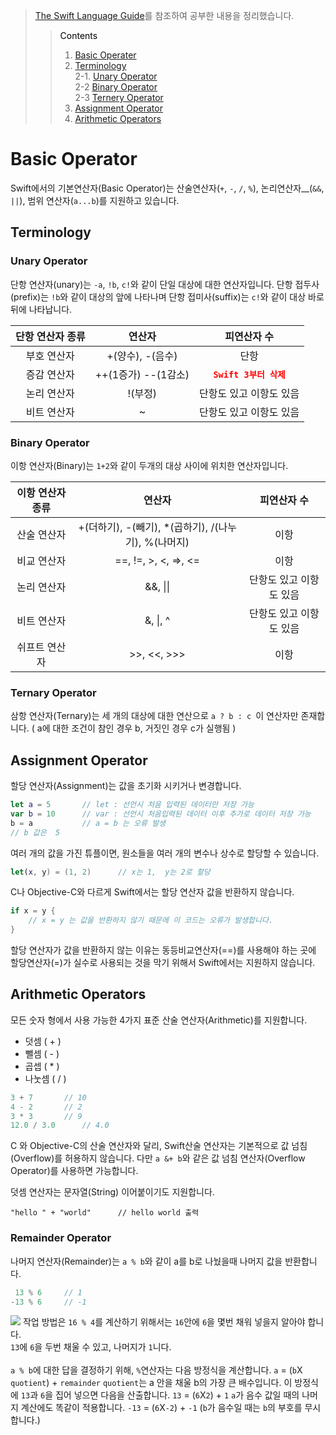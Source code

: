 > [The Swift Language Guide](https://jusung.gitbook.io/the-swift-language-guide/language-guide/02-basic-operators)를 참조하여 공부한 내용을 정리했습니다. <br>
>> <span style="color:black">Contents
>>1. [Basic Operater](#Basic-Operator)<br>
>>2. [Terminology](#Terminology)<br>
>>2-1. [Unary Operator](#Unary-Operator)<br>
>>2-2 [Binary Operator](#Binary-Operator)<br>
>>2-3 [Ternery Operator](#Ternary-Operator)<br>
>>3. [Assignment Operator](#Assignment-Operator)<br>
>>4. [Arithmetic Operators](#Arithmetic-Operators)<br>

# Basic Operator

Swift에서의 기본연산자(Basic Operator)는 산술연산자(`+`, `-`, `/`, `%`), 논리연산자__(`&&`, `||`), 범위 연산자(`a...b`)를 지원하고 있습니다.

## Terminology
### Unary Operator

단항 연산자(unary)는  `-a`, `!b`, `c!`와 같이 단일 대상에 대한 연산자입니다. 단항 접두사(prefix)는 `!b`와 같이 대상의 앞에 나타나며 단항 접미사(suffix)는 `c!`와 같이 대상 바로 뒤에 나타납니다.

단항 연산자 종류 | 연산자 | 피연산자 수
:---:|:---:|:---:
부호 연산자 | +(양수), -(음수) | 단항
증감 연산자 | ++(1증가) --(1감소)| <span style="color:red">**`Swift 3부터 삭제`**
논리 연산자 | !(부정) | 단항도 있고 이항도 있음
비트 연산자 |  ~ | 단항도 있고 이항도 있음

### Binary Operator
이항 연산자(Binary)는 `1+2`와 같이 두개의 대상 사이에 위치한 연산자입니다. 

이항 연산자 종류 | 연산자 | 피연산자 수
:---:|:---:|:---:
산술 연산자| +(더하기), -(빼기), *(곱하기), /(나누기), %(나머지)  | 이항
비교 연산자 | ==, !=, >, <, =>, <= | 이항
논리 연산자 | &&, \|\| | 단항도 있고 이항도 있음
비트 연산자 | &, \|, ^ | 단항도 있고 이항도 있음
쉬프트 연산자 |  >>, <<, >>> | 이항

### Ternary Operator 
삼항 연산자(Ternary)는 세 개의 대상에 대한 연산으로 `a ? b : c `이 연산자만 존재합니다. ( a에 대한 조건이 참인 경우 b, 거짓인 경우 c가 실행됨 )

## Assignment Operator
할당 연산자(Assignment)는 값을 초기화 시키거나 변경합니다.

```swift
let a = 5		// let : 선언시 처음 입력된 데이터만 저장 가능
var b = 10		// var : 선언시 처음입력된 데이터 이후 추가로 데이터 저장 가능
b = a			// a = b 는 오류 발생
// b 값은  5 
```

여러 개의 값을 가진 튜플이면, 원소들을 여러 개의 변수나 상수로 할당할 수 있습니다.

```swift
let(x, y) = (1, 2)		// x는 1,  y는 2로 할당
```

C나 Objective-C와 다르게 Swift에서는 할당 연산자 값을 반환하지 않습니다.

```swift
if x = y { 
	// x = y 는 값을 반환하지 않기 때문에 이 코드는 오류가 발생합니다.
}
```

할당 연산자가 값을 반환하지 않는 이유는 동등비교연산자(==)를 사용해야 하는 곳에 할당연산자(=)가 실수로 사용되는 것을 막기 위해서 Swift에서는 지원하지 않습니다.

## Arithmetic Operators
모든 숫자 형에서 사용 가능한 4가지 표준 산술 연산자(Arithmetic)를 지원합니다.

* 덧셈 ( + )
* 뺄셈 ( - )
* 곱셉 ( * )
* 나눗셈 ( / )

```swift
3 + 7		// 10
4 - 2		// 2
3 * 3		// 9
12.0 / 3.0		// 4.0
```

C 와 Objective-C의 산술 연산자와 달리, Swift산술 연산자는 기본적으로 값 넘침(Overflow)를 허용하지 않습니다. 다만 `a &+ b`와 같은 값 넘침 연산자(Overflow Operator)를 사용하면 가능합니다.

덧셈 연산자는 문자열(String) 이어붙이기도 지원합니다.

```
"hello " + "world"		// hello world 출력
```

### Remainder Operator
나머지 연산자(Remainder)는 `a % b`와 같이 a를 b로 나눴을때 나머지 값을 반환합니다.

```swift
 13 % 6		// 1
-13 % 6		// -1
```


![](https://user-images.githubusercontent.com/37801676/135037489-66353835-fd4e-45ef-92c7-c780310df89f.png)
작업 방법은 `16 % 4`를 계산하기 위해서는 `16`안에 `6`을 몇번 채워 넣을지 알아야 합니다.<br>
`13`에 `6`을 두번 채울 수 있고, 나머지가 `1`니다.
<br>
<br>
`a % b`에 대한 답을 결정하기 위해, `%`연산자는 다음 방정식을 계산합니다.
`a` = (`b`X `quotient`) + `remainder`
`quotient`는 a 안을 채울 b의 가장 큰 배수입니다.
이 방정식에 `13`과 `6`을 집어 넣으면 다음을 산출합니다.
`13` = (`6`X`2`) + `1`
`a`가 음수 값일 때의 나머지 계산에도 똑같이 적용합니다.
`-13` = (`6`X`-2`) + `-1` (`b`가 음수일 때는 `b`의 부호를 무시합니다.)